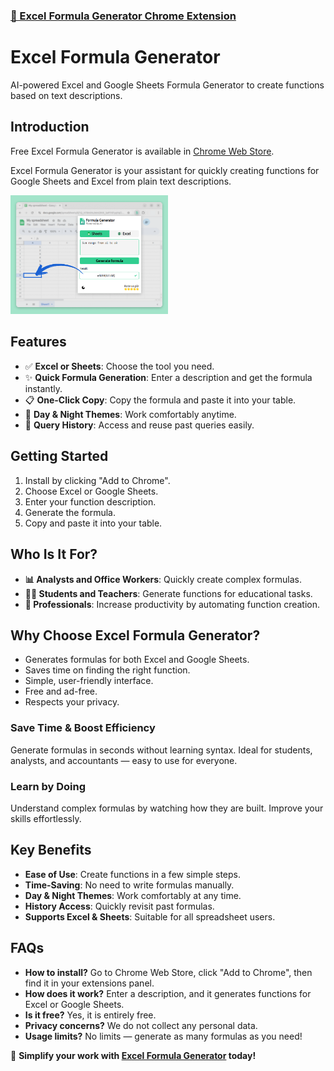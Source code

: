 ### [🌟 Excel Formula Generator Chrome Extension](https://chromewebstore.google.com/detail/excel-formula-generator/cdibfdjnmkcaagmlgfpfckbggbhiicmc)

# Excel Formula Generator
AI-powered Excel and Google Sheets Formula Generator to create functions based on text descriptions.

## Introduction
Free Excel Formula Generator is available in [Chrome Web Store](https://chromewebstore.google.com/detail/excel-formula-generator/cdibfdjnmkcaagmlgfpfckbggbhiicmc).

Excel Formula Generator is your assistant for quickly creating functions for Google Sheets and Excel from plain text descriptions.

<a href="https://chromewebstore.google.com/detail/excel-formula-generator/cdibfdjnmkcaagmlgfpfckbggbhiicmc">
  <img src="./github-banner.png" alt="Excel Formula Generator Chrome Extension" style="max-width: 50%;">
</a>

## Features
- ✅ **Excel or Sheets**: Choose the tool you need.
- ✨ **Quick Formula Generation**: Enter a description and get the formula instantly.
- 📋 **One-Click Copy**: Copy the formula and paste it into your table.
- 🌙 **Day & Night Themes**: Work comfortably anytime.
- 📜 **Query History**: Access and reuse past queries easily.

## Getting Started
1. Install by clicking "Add to Chrome".
2. Choose Excel or Google Sheets.
3. Enter your function description.
4. Generate the formula.
5. Copy and paste it into your table.

## Who Is It For?
- **📊 Analysts and Office Workers**: Quickly create complex formulas.
- **👨‍🎓 Students and Teachers**: Generate functions for educational tasks.
- **💼 Professionals**: Increase productivity by automating function creation.

## Why Choose Excel Formula Generator?
- Generates formulas for both Excel and Google Sheets.
- Saves time on finding the right function.
- Simple, user-friendly interface.
- Free and ad-free.
- Respects your privacy.

### Save Time & Boost Efficiency
Generate formulas in seconds without learning syntax. Ideal for students, analysts, and accountants — easy to use for everyone.

### Learn by Doing
Understand complex formulas by watching how they are built. Improve your skills effortlessly.

## Key Benefits
- **Ease of Use**: Create functions in a few simple steps.
- **Time-Saving**: No need to write formulas manually.
- **Day & Night Themes**: Work comfortably at any time.
- **History Access**: Quickly revisit past formulas.
- **Supports Excel & Sheets**: Suitable for all spreadsheet users.

## FAQs
- **How to install?**
  Go to Chrome Web Store, click "Add to Chrome", then find it in your extensions panel.
- **How does it work?**
  Enter a description, and it generates functions for Excel or Google Sheets.
- **Is it free?**
  Yes, it is entirely free.
- **Privacy concerns?**
  We do not collect any personal data.
- **Usage limits?**
  No limits — generate as many formulas as you need!

🚀 **Simplify your work with [Excel Formula Generator](https://chromewebstore.google.com/detail/excel-formula-generator/cdibfdjnmkcaagmlgfpfckbggbhiicmc) today!**

